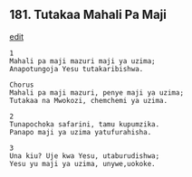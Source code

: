 ## 181. Tutakaa Mahali Pa Maji
[edit](https://docs.google.com/document/d/1Pm1ue8ComMqOJRBtsnNnuqko_%2DEyasTi/edit?mode=html)




    1
    Mahali pa maji mazuri maji ya uzima;
    Anapotungoja Yesu tutakaribishwa.

    Chorus
    Mahali pa maji mazuri, penye maji ya uzima;
    Tutakaa na Mwokozi, chemchemi ya uzima.

    2
    Tunapochoka safarini, tamu kupumzika.
    Panapo maji ya uzima yatufurahisha.

    3
    Una kiu? Uje kwa Yesu, utaburudishwa;
    Yesu yu maji ya uzima, unywe,uokoke.


